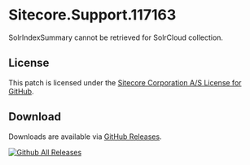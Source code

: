 # Sitecore.Support.117163
SolrIndexSummary cannot be retrieved for SolrCloud collection.

## License  
This patch is licensed under the [Sitecore Corporation A/S License for GitHub](https://github.com/sitecoresupport/Sitecore.Support.117163/blob/master/LICENSE).  

## Download  
Downloads are available via [GitHub Releases](https://github.com/sitecoresupport/Sitecore.Support.117163/releases).  

[![Github All Releases](https://img.shields.io/github/downloads/SitecoreSupport/Sitecore.Support.117163/total.svg)](https://github.com/SitecoreSupport/Sitecore.Support.117163/releases)
